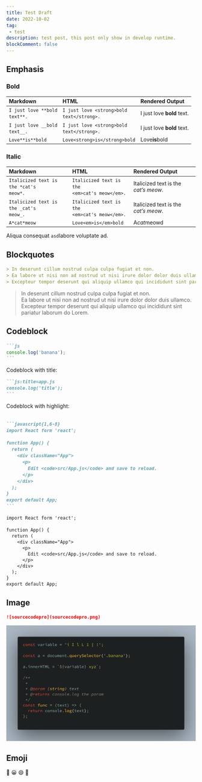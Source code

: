 ```yaml
---
title: Test Draft
date: 2022-10-02
tag:
 - test
description: test post, this post only show in develop runtime.
blockComment: false
---
```


## Emphasis

### Bold

|Markdown |	HTML |	Rendered Output |
|:--|:--|:--|
|<code>I just love &ast;&ast;bold text&ast;&ast;.</code> | <code>I just love &lt;strong>bold text&lt;/strong>.</code> | I just love **bold** text.|
|<code>I just love &#95;&#95;bold text&#95;&#95;.</code> | <code>I just love &lt;strong>bold text&lt;/strong>.</code> | I just love __bold__ text.|
|<code>Love&ast;&ast;is&ast;&ast;bold</code> | <code>Love&lt;strong>is&lt;/strong>bold</code> | Love**is**bold|

### Italic

|Markdown |	HTML |	Rendered Output |
|:--|:--|:--|
|<code>Italicized text is the &ast;cat's meow&ast;.</code> | <code>Italicized text is the &lt;em>cat's meow&lt;/em>.</code> | Italicized text is the *cat’s meow*.|
|<code>Italicized text is the &#95;cat's meow&#95;.</code> | <code>Italicized text is the &lt;em>cat's meow&lt;/em>.</code> | Italicized text is the _cat’s meow_.|
|<code>A&ast;cat&ast;meow</code> | <code>Love&lt;em>is&lt;/em>bold</code> | A*cat*meowd|

Aliqua consequat `asd`labore voluptate ad.

## Blockquotes

```markdown
> In deserunt cillum nostrud culpa culpa fugiat et non.  
> Ea labore ut nisi non ad nostrud ut nisi irure dolor dolor duis ullamco.  
> Excepteur tempor deserunt qui aliquip ullamco qui incididunt sint pariatur laborum do Lorem.
```

> In deserunt cillum nostrud culpa culpa fugiat et non.  
> Ea labore ut nisi non ad nostrud ut nisi irure dolor dolor duis ullamco.  
> Excepteur tempor deserunt qui aliquip ullamco qui incididunt sint pariatur laborum do Lorem.

## Codeblock

~~~markdown
```js
console.log('banana');
```
~~~

Codeblock with title:

~~~markdown:title=markdown.md
```js:title=app.js
console.log('title');
```
~~~

Codeblock with highlight:

~~~markdown

```javascript{1,6-8}
import React form 'react';

function App() {
  return (
    <div className="App">
      <p>
        Edit <code>src/App.js</code> and save to reload.
      </p>
    </div>
  );
}
export default App;
```
~~~

```javascript{1,6-8}
import React form 'react';

function App() {
  return (
    <div className="App">
      <p>
        Edit <code>src/App.js</code> and save to reload.
      </p>
    </div>
  );
}
export default App;
```

## Image

```markdown
![sourcecodepro](sourcecodepro.png)
```

![sourcecodepro](sourcecodepro.png)

## Emoji

:poop:
😀
:smile:
:memo: